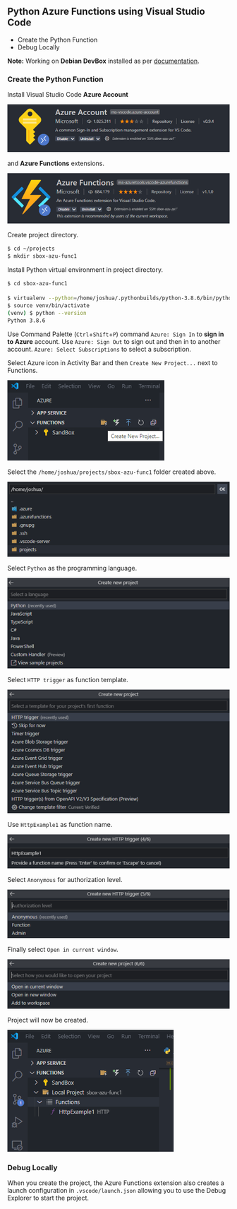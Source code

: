 ## Python Azure Functions using Visual Studio Code

* Create the Python Function
* Debug Locally

**Note:** Working on **Debian DevBox** installed as per [documentation](https://github.com/joshuasa/remote-work-ecosystem/blob/main/content/debian-devbox.md).

### Create the Python Function

Install Visual Studio Code **Azure Account**

![Azure Account Extension](https://raw.githubusercontent.com/joshuasa/sbox-azu-func1/master/doc/images/sbox-azu-func1_09.png)

and **Azure Functions** extensions.

![Azure Functions Extension](https://raw.githubusercontent.com/joshuasa/sbox-azu-func1/master/doc/images/sbox-azu-func1_10.png)

Create project directory.

```bash
$ cd ~/projects
$ mkdir sbox-azu-func1
```

Install Python virtual environment in project directory.

```bash
$ cd sbox-azu-func1

$ virtualenv --python=/home/joshua/.pythonbuilds/python-3.8.6/bin/python3.8 venv
$ source venv/bin/activate
(venv) $ python --version
Python 3.8.6
```

Use Command Palette (`Ctrl`+`Shift`+`P`) command `Azure: Sign In` to **sign in to Azure** account. Use `Azure: Sign Out` to sign out and then in to another account. `Azure: Select Subscriptions` to select a subscription.

Select Azure icon in Activity Bar and then `Create New Project...` next to Functions.

![Create New Project](https://raw.githubusercontent.com/joshuasa/sbox-azu-func1/master/doc/images/sbox-azu-func1_01.png)

Select the `/home/joshua/projects/sbox-azu-func1` folder created above.

![Select Folder](https://raw.githubusercontent.com/joshuasa/sbox-azu-func1/master/doc/images/sbox-azu-func1_02.png)

Select `Python` as the programming language.

![Select Python](https://raw.githubusercontent.com/joshuasa/sbox-azu-func1/master/doc/images/sbox-azu-func1_03.png)

Select `HTTP trigger` as function template.

![Select HTTP Trigger](https://raw.githubusercontent.com/joshuasa/sbox-azu-func1/master/doc/images/sbox-azu-func1_04.png)

Use `HttpExample1` as function name.

![HttpExample1](https://raw.githubusercontent.com/joshuasa/sbox-azu-func1/master/doc/images/sbox-azu-func1_05.png)

Select `Anonymous` for authorization level.

![Authorization Level](https://raw.githubusercontent.com/joshuasa/sbox-azu-func1/master/doc/images/sbox-azu-func1_06.png)

Finally select `Open in current window`.

![Open in current window](https://raw.githubusercontent.com/joshuasa/sbox-azu-func1/master/doc/images/sbox-azu-func1_07.png)

Project will now be created.

![Local Project](https://raw.githubusercontent.com/joshuasa/sbox-azu-func1/master/doc/images/sbox-azu-func1_11.png)

### Debug Locally

When you create the project, the Azure Functions extension also creates a launch configuration in `.vscode/launch.json` allowing you to use the Debug Explorer to start the project.